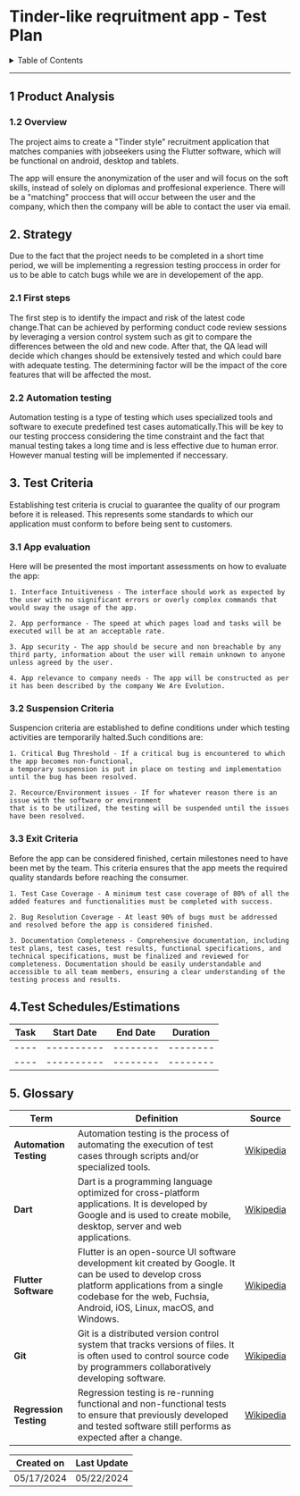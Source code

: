 # Tinder-like reqruitment app - Test Plan

<details>
<summary> Table of Contents </summary>

- [Tinder-like reqruitment app - Test Plan](#Tinder-like-reqruitment-app---Test-Plan)
    - [Product Analysis](#1-product-analysis)
        - [Overview](#12-overview)
    - [Strategy](#2-strategy)
        - [First Steps](#21-first-steps)
        - [Automation testing](#22-automation-testing)
    - [Test Criteria](#3-test-criteria)
        - [App Evaluation](#31-app-evaluation)
        - [Suspension Criteria](#32-suspension-criteria)
        - [Exit Criteria](#33-exit-criteria)
    - [Test Schedules/Estimations](#4test-schedulestimations)
    - [Glossary](#5-glossary)

</details>


---


 
## 1 Product Analysis

### 1.2 Overview

The project aims to create a "Tinder style" recruitment application that 
matches companies with jobseekers using the Flutter software, which will 
be functional on android, desktop and tablets.

The app will ensure the anonymization of the user and will focus on the
soft skills, instead of solely on diplomas and proffesional experience.
There will be a "matching" proccess that will occur between the user and the 
company, which then the company will be able to contact the user via email.

## 2. Strategy

Due to the fact that the project needs to be completed in a short time period, we will be implementing a regression testing proccess in order for us to be able to catch bugs while we are in developement of the app.

### 2.1 First steps

The first step is to identify the impact and risk of the latest code change.That can be achieved by performing conduct code review sessions by leveraging a version control system such as git to compare the differences between the old and new code. After that, the QA lead will decide which changes should be extensively tested and which could bare with adequate testing. The determining factor will be the impact of the core features that will be affected the most.

### 2.2 Automation testing 

Automation testing is a type of testing which uses specialized tools and software to execute predefined test cases automatically.This will be key to our testing proccess considering the time constraint and the fact that manual testing takes a long time and is less effective due to human error. However manual testing will be implemented if neccessary.


## 3. Test Criteria

Establishing test criteria is crucial to guarantee the quality of our program before it is released. This represents some standards to which our application must conform to before being sent to customers.

### 3.1 App evaluation

Here will be presented the most important assessments on how to evaluate the app:

    1. Interface Intuitiveness - The interface should work as expected by the user with no significant errors or overly complex commands that would sway the usage of the app.

    2. App performance - The speed at which pages load and tasks will be executed will be at an acceptable rate.

    3. App security - The app should be secure and non breachable by any third party, information about the user will remain unknown to anyone unless agreed by the user.

    4. App relevance to company needs - The app will be constructed as per it has been described by the company We Are Evolution.


### 3.2 Suspension Criteria

Suspencion criteria are established to define conditions under which testing activities are temporarily halted.Such conditions are:

    1. Critical Bug Threshold - If a critical bug is encountered to which the app becomes non-functional,
    a temporary suspension is put in place on testing and implementation until the bug has been resolved.

    2. Recource/Environment issues - If for whatever reason there is an issue with the software or environment 
    that is to be utilized, the testing will be suspended until the issues have been resolved.

### 3.3 Exit Criteria 

Before the app can be considered finished, certain milestones need to have been met by the team.
This criteria ensures that the app meets the required quality standards before reaching the consumer.

    1. Test Case Coverage - A minimum test case coverage of 80% of all the added features and functionalities must be completed with success.

    2. Bug Resolution Coverage - At least 90% of bugs must be addressed and resolved before the app is considered finished.

    3. Documentation Completeness - Comprehensive documentation, including test plans, test cases, test results, functional specifications, and technical specifications, must be finalized and reviewed for completeness. Documentation should be easily understandable and accessible to all team members, ensuring a clear understanding of the testing process and results.





## 4.Test Schedules/Estimations

| Task | Start Date | End Date | Duration |
| ---- | ---------- | -------- | -------- |
| ---- | ---------- | -------- | -------- |
| ---- | ---------- | -------- | -------- |

## 5. Glossary

| Term | Definition | Source |
| ---- | ---------- | ------ |
| **Automation Testing** | Automation testing is the process of automating the execution of test cases through scripts and/or specialized tools. | [Wikipedia](https://en.wikipedia.org/wiki/Test_automation)
| **Dart** | Dart is a programming language optimized for cross-platform applications. It is developed by Google and is used to create mobile, desktop, server and web applications.| [Wikipedia](https://en.wikipedia.org/wiki/Dart_(programming_language))
| **Flutter Software**| Flutter is an open-source UI software development kit created by Google. It can be used to develop cross platform applications from a single codebase for the web, Fuchsia, Android, iOS, Linux, macOS, and Windows. | [Wikipedia](https://en.wikipedia.org/wiki/Flutter_(software))
| **Git** | Git is a distributed version control system that tracks versions of files. It is often used to control source code by programmers collaboratively developing software. | [Wikipedia](https://en.wikipedia.org/wiki/Git)
| **Regression Testing** | Regression testing is re-running functional and non-functional tests to ensure that previously developed and tested software still performs as expected after a change.   | [Wikipedia](https://en.wikipedia.org/wiki/Regression_testing)    


| Created on | Last Update | 
| ---------- | ---------- |
| 05/17/2024 | 05/22/2024 |